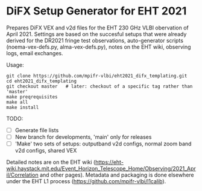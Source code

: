 # DiFX Setup Generator for EHT 2021

Prepares DiFX VEX and v2d files for the EHT 230 GHz VLBI obervation of April 2021. Settings are based on the succesful setups that were already derived for the DR2021 fringe test observations, auto-generator scripts (noema-vex-defs.py, alma-vex-defs.py), notes on the EHT wiki, observing logs, email exchanges.

Usage:

```
git clone https://github.com/mpifr-vlbi/eht2021_difx_templating.git
cd eht2021_difx_templating
git checkout master   # later: checkout of a specific tag rather than 'master'
make preqrequisites
make all
make install
```

TODO:
- [ ] Generate file lists
- [ ] New branch for developments, 'main' only for releases
- [ ] 'Make' two sets of setups: outputband v2d configs, normal zoom band v2d configs, shared VEX

Detailed notes are on the EHT wiki (https://eht-wiki.haystack.mit.edu/Event_Horizon_Telescope_Home/Observing/2021_April/Correlation and other pages).
Metadata and packaging is done elsewhere under the EHT L1 process (https://github.com/mpifr-vlbi/l1calib).
